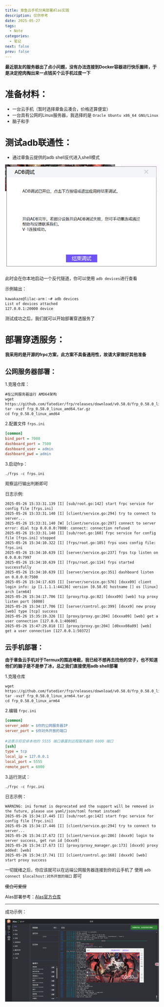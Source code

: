 ```yaml
---
title: 章鱼云手机分离部署Alas实践
description: 仅供参考
date: 2025-05-27
tags:
  - Note
categories:
  - 笔记
next: false
prev: false
---
```

**最近朋友的服务器出了点小问题，没有办法连接到Docker容器进行快乐搬砖，于是决定挖肉掏出来一点钱买个云手机过度一下**

# 准备材料：

* 一台云手机（暂时选择章鱼云凑合，价格还算便宜）
* 一台具有公网的Linux服务器，我选择的是 `Oracle Ubuntu x86_64 GNU/Linux`
* 脑子和手

# 测试adb联通性：

* 通过章鱼云提供的adb shell反代进入shell模式

![adb对话窗口](image/FrpcOnCloudPhone/1748275931923.png "示例")

此时会在你本地启动一个反代隧道，你可以使用 `adb devices`进行查看

示例输出：

```shell
kawakaze@lilac-arm：~# adb devices
List of devices attached
127.0.0.1:20000 device
```

测试成功之后，我们就可以开始部署穿透服务了

# 部署穿透服务：

**我采用的是开源的frpc方案，此方案不具备通用性，故请大家做好其他准备**

## 公网服务器部署：

1.克隆仓库：

```shell
#在公网服务器运行 AMD64架构
wget https://github.com/fatedier/frp/releases/download/v0.58.0/frp_0.58.0_linux_amd64.tar.gz
tar -xvzf frp_0.58.0_linux_amd64.tar.gz
cd frp_0.58.0_linux_amd64
```

2.配置文件 `frps.ini`

```ini
[common]
bind_port = 7000
dashboard_port = 7500
dashboard_user = admin
dashboard_pwd = admin
```

3.启动frp：

```
./frps -c frps.ini

```

观察运行输出判断即可

日志示例:

```plaintext
2025-05-26 15:33:31.139 [I] [sub/root.go:142] start frpc service for config file [frps.ini]
2025-05-26 15:33:31.140 [I] [client/service.go:294] try to connect to server...
2025-05-26 15:33:31.140 [W] [client/service.go:297] connect to server error: dial tcp 0.0.0.0:7000: connect: connection refused
2025-05-26 15:33:31.140 [I] [sub/root.go:160] frpc service for config file [frps.ini] stopped
2025-05-26 15:34:10.322 [I] [frps/root.go:105] frps uses config file: frps.ini
2025-05-26 15:34:10.639 [I] [server/service.go:237] frps tcp listen on 0.0.0.0:7997
2025-05-26 15:34:10.639 [I] [frps/root.go:114] frps started successfully
2025-05-26 15:34:10.639 [I] [server/service.go:351] dashboard listen on 0.0.0.0:7500
2025-05-26 15:34:17.635 [I] [server/service.go:576] [dxxx09] client login info: ip [1.1.1.1:44136] version [0.58.0] hostname [] os [linux] arch [arm64]
2025-05-26 15:34:17.706 [I] [proxy/tcp.go:82] [dxxx09] [web] tcp proxy listen port [6000]
2025-05-26 15:34:17.706 [I] [server/control.go:399] [dxxx9] new proxy [web] type [tcp] success
2025-05-26 15:35:19.326 [I] [proxy/proxy.go:204] [dxxxa09] [web] get a user connection [127.0.0.1:40600]
2025-05-26 15:47:29.818 [I] [proxy/proxy.go:204] [d0xxx08a09] [web] get a user connection [127.0.0.1:50372]
```

## 云手机部署：

**由于章鱼云手机对于Termux的围追堵截，我已经不想再去找他的空子，也不知道他们的脑子是不是参了冰，总之我们直接使用adb shell部署**

1.克隆仓库

```shell
wget https://github.com/fatedier/frp/releases/download/v0.58.0/frp_0.58.0_linux_arm64.tar.gz
tar -xvzf frp_0.58.0_linux_arm64.tar.gz
cd frp_0.58.0_linux_arm64
```

2.编辑 `frpc.ini`

```ini
[common]
server_addr = $你的公网服务器IP
server_port = $你对外开放的端口

#这表示将安卓本地的 5555 端口暴露到远程服务器的 6000 端口
[ssh]
type = tcp
local_ip = 127.0.0.1
local_port = 5555
remote_port = 6000

```

3.运行测试：

```shell
./frpc -c frpc.ini
```

日志示例：

```plaintext
WARNING: ini format is deprecated and the support will be removed in the future, please use yaml/json/toml format instead!
2025-05-26 15:34:17.445 [I] [sub/root.go:142] start frpc service for config file [frpc.ini]
2025-05-26 15:34:17.446 [I] [client/service.go:294] try to connect to server...
2025-05-26 15:34:17.672 [I] [client/service.go:286] [dxxx9] login to server success, get run id [dxxx9]
2025-05-26 15:34:17.673 [I] [proxy/proxy_manager.go:173] [dxxx9] proxy added: [web]
2025-05-26 15:34:17.741 [I] [client/control.go:168] [dxxx9] [web] start proxy success
```

一切就绪之后，你应该就可以在远端公网服务器连接到你的云手机了
使用 `adb connect $localhost:对外开放的端口` 即可

~~傻白可爱捏~~

Alas部署参考：[Alas官方仓库](https://github.com/LmeSzinc/AzurLaneAutoScript/wiki/Installation_cn)

---

成功示例：

![1748277074944](image/FrpcOnCloudPhone/1748277074944.png)
